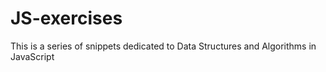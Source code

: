 # JS-exercises
This is a series of snippets dedicated to Data Structures and Algorithms in JavaScript
